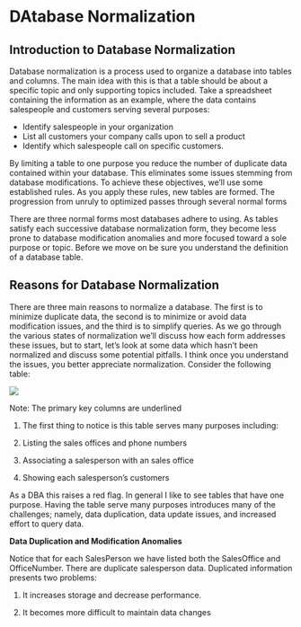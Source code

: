 # DAtabase Normalization

## Introduction to Database Normalization

Database normalization is a process used to organize a database into tables and columns.  The main idea with this is that a table should be about a specific topic and only supporting topics included. Take a spreadsheet containing the information as an example, where the data contains salespeople and customers serving several purposes:


- Identify salespeople in your organization
- List all customers your company calls upon to sell a product
- Identify which salespeople call on specific customers.

By limiting a table to one purpose you reduce the number of duplicate data contained within your database. This eliminates some issues stemming from database modifications.
To achieve these objectives, we’ll use some established rules. As you apply these rules, new tables are formed. The progression from unruly to optimized passes through several normal forms

There are three normal forms most databases adhere to using.  As tables satisfy each successive database normalization form, they become less prone to database modification anomalies and more focused toward a sole purpose or topic. Before we move on be sure you understand the definition of a database table.

## Reasons for Database Normalization
There are three main reasons to normalize a database.  The first is to minimize duplicate data, the second is to minimize or avoid data modification issues, and the third is to simplify queries. 
As we go through the various states of normalization we’ll discuss how each form addresses these issues, but to start, let’s look at some data which hasn’t been normalized and discuss some potential pitfalls. 
I think once you understand the issues, you better appreciate normalization. Consider the following table:

![](https://www.essentialsql.com/wp-content/uploads/2014/06/FirstNormalFormUnormalized-1.png?ezimgfmt=ng:webp/ngcb3)

Note: The primary key columns are underlined

1. The first thing to notice is this table serves many purposes including:

2. Listing the sales offices and phone numbers

3. Associating a salesperson with an sales office

4. Showing each salesperson’s customers

As a DBA this raises a red flag.  In general I like to see tables that have one purpose.  Having the table serve many purposes introduces many of the challenges; namely, data duplication, data update issues, and increased effort to query data.

**Data Duplication and Modification Anomalies**

Notice that for each SalesPerson we have listed both the SalesOffice and OfficeNumber. There are duplicate salesperson data. Duplicated information presents two problems:

1. It increases storage and decrease performance.

2. It becomes more difficult to maintain data changes


